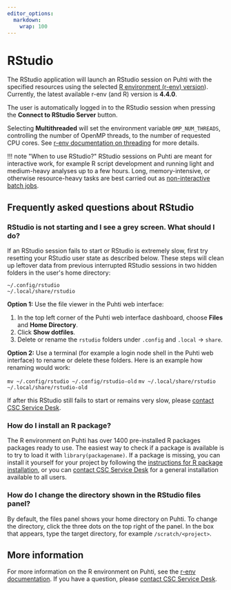 ```yaml
---
editor_options: 
  markdown: 
    wrap: 100
---
```


# RStudio

The RStudio application will launch an RStudio session on Puhti with the specified resources using
the selected [R environment (r-env) version](../../apps/r-env.md#available)). Currently, the latest available r-env
(and R) version is **4.4.0**.

The user is automatically logged in to the RStudio session when pressing the **Connect to RStudio
Server** button.

Selecting **Multithreaded** will set the environment variable `OMP_NUM_THREADS`, controlling the number
of OpenMP threads, to the number of requested CPU cores. See [r-env documentation on
threading](../../apps/r-env.md#improving-performance-using-threading) for more details.

!!! note "When to use RStudio?"
    RStudio sessions on Puhti are meant for interactive work, for example R script development and running light and medium-heavy analyses up to a few hours. Long, 
    memory-intensive, or otherwise resource-heavy tasks are best carried out as [non-interactive batch jobs](../../apps/r-env.md#non-interactive-use).

## Frequently asked questions about RStudio

### RStudio is not starting and I see a grey screen. What should I do?

If an RStudio session fails to start or RStudio is extremely slow, first try resetting your
RStudio user state as described below. These steps will clean up leftover data from previous interrupted RStudio
sessions in two hidden folders in the user's home directory:

`~/.config/rstudio`  
`~/.local/share/rstudio`

**Option 1:** Use the file viewer in the Puhti web interface:

1. In the top left corner of the Puhti web interface dashboard, choose **Files** and **Home Directory**.
2. Click **Show dotfiles**.
3. Delete or rename the `rstudio` folders under `.config` and `.local` -> `share`. 

**Option 2:** Use a terminal (for example a login node shell in the Puhti web interface) to rename or delete these folders. Here is an example how renaming would work:

`mv ~/.config/rstudio ~/.config/rstudio-old`
`mv ~/.local/share/rstudio ~/.local/share/rstudio-old`

If after this RStudio still fails to start or remains very slow, please [contact CSC Service
Desk](../../support/contact.md).

### How do I install an R package?

The R environment on Puhti has over 1400 pre-installed R packages packages ready to use. The easiest
way to check if a package is available is to try to load it with `library(packagename)`. If a
package is missing, you can install it yourself for your project by following the [instructions for R package
installation](../../apps/r-env.md#r-package-installations), or you can [contact CSC Service
Desk](../../support/contact.md) for a general installation available to all users.

### How do I change the directory shown in the RStudio files panel?

By default, the files panel shows your home directory on Puhti. To change the directory, click the three dots on the top right of the panel. In the box that appears, type the target directory, for example `/scratch/<project>`.

## More information

For more information on the R environment on Puhti, see the [r-env
documentation](../../apps/r-env.md). If you have a question, please [contact CSC Service
Desk](../../support/contact.md). 
